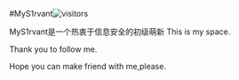 #MyS1rvant![visitors](https://visitor-badge.laobi.icu/badge?page_id=page.id)

MyS1rvant是一个热衷于信息安全的初级萌新
This is my space.

Thank you to follow me.

Hope you can make friend with me,please.
